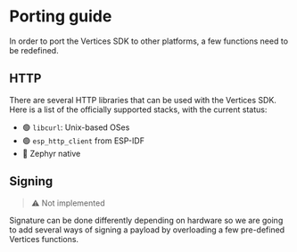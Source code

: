 # Porting guide

In order to port the Vertices SDK to other platforms, a few functions need to be redefined.

## HTTP

There are several HTTP libraries that can be used with the Vertices SDK. 
Here is a list of the officially supported stacks, with the current status:

* 🟢 `libcurl`: Unix-based OSes
* 🟢 `esp_http_client` from ESP-IDF
* 🔴 Zephyr native

## Signing

> ⚠️ Not implemented

Signature can be done differently depending on hardware so we are going to add several ways of signing a payload
by overloading a few pre-defined Vertices functions.

